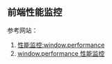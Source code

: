 ## 前端性能监控


参考网站：
1. [性能监控:window.performance](http://www.zhuyuntao.cn/%e6%80%a7%e8%83%bd%e7%9b%91%e6%8e%a7window-performance/)
2. [window.performance 性能监控](https://blog.csdn.net/weixin_34388207/article/details/91471317)